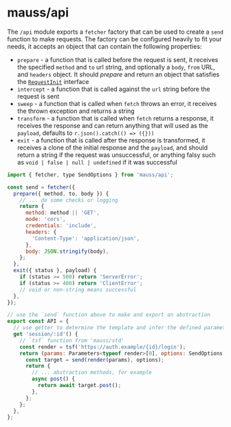 # mauss/api

The `/api` module exports a `fetcher` factory that can be used to create a `send` function to make requests. The factory can be configured heavily to fit your needs, it accepts an object that can contain the following properties:

-   `prepare` - a function that is called before the request is sent, it receives the specified `method` and `to` url string, and optionally a `body`, `from` URL, and `headers` object. It should _prepare_ and return an object that satisfies the [`RequestInit`](https://developer.mozilla.org/en-US/docs/Web/API/Request/Request) interface
-   `intercept` - a function that is called against the `url` string before the request is sent
-   `sweep` - a function that is called when `fetch` throws an error, it receives the thrown exception and returns a string
-   `transform` - a function that is called when `fetch` returns a response, it receives the response and can return anything that will used as the `payload`, defaults to `r.json().catch(() => ({}))`
-   `exit` - a function that is called after the response is transformed, it receives a clone of the initial response and the `payload`, and should return a string if the request was unsuccessful, or anything falsy such as `void | false | null | undefined` if it was successful

```js
import { fetcher, type SendOptions } from 'mauss/api';

const send = fetcher({
  prepare({ method, to, body }) {
    // ... do some checks or logging
    return {
      method: method || 'GET',
      mode: 'cors',
      credentials: 'include',
      headers: {
        'Content-Type': 'application/json',
      },
      body: JSON.stringify(body),
    };
  },
  exit({ status }, payload) {
    if (status >= 500) return 'ServerError';
    if (status >= 400) return 'ClientError';
    // void or non-string means successful
  },
});

// use the `send` function above to make and export an abstraction
export const API = {
  // use getter to determine the template and infer the defined parameters
  get 'session/:id'() {
    // `tsf` function from 'mauss/std'
    const render = tsf('https://auth.example/{id}/login');
    return (params: Parameters<typeof render>[0], options: SendOptions = {}) => {
      const target = send(render(params), options);
      return {
        // ... abstraction methods, for example
        async post() {
          return await target.post();
        },
      };
    };
  },
};
```
